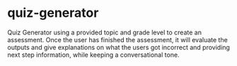 # quiz-generator

Quiz Generator using a provided topic and grade level to create an assessment. Once the user has finished the assessment, it will evaluate the outputs and give explanations on what the users got incorrect and providing next step information, while keeping a conversational tone.
